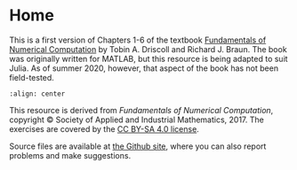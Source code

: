 # Home

This is a first version of Chapters 1-6 of the textbook [Fundamentals of Numerical Computation](https://tobydriscoll.net/fnc) by Tobin A. Driscoll and Richard J. Braun. The book was originally written for MATLAB, but this resource is being adapted to suit Julia. As of summer 2020, however, that aspect of the book has not been field-tested.

```{image} coverart.jpg
:align: center
```

This resource is derived from *Fundamentals of Numerical Computation*, copyright © Society of Applied and Industrial Mathematics, 2017. The exercises are covered by the [CC BY-SA 4.0 license](https://creativecommons.org/licenses/by-sa/4.0/).

Source files are available at [the Github site](https://github.com/fncbook/fnc), where you can also report problems and make suggestions.
